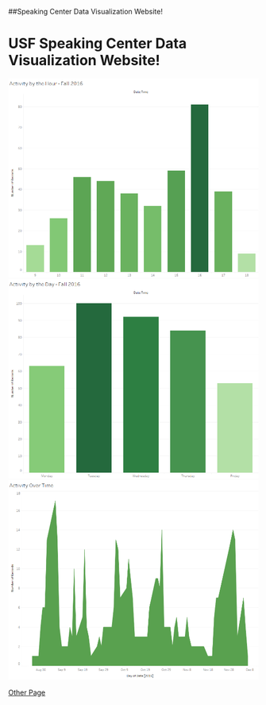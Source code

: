 ##Speaking Center Data Visualization Website!

<h1>USF Speaking Center Data Visualization Website!</h1>

<img src = "activity_by_the_hour_fall_2016.png" alt = "Activity by Hour" class = "inline"/>

<img src = "activity_by_the_day_fall_2016.png" alt = "Activity by Day" class = "inline"/>

<img src = "activity_over_time_fall_2016.png" alt = "Activity over the whole semester" class = "inline"/>

<a href = "otherPage.md">Other Page</a>